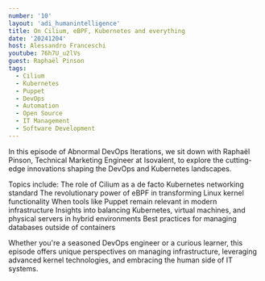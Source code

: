 ```yaml
---
number: '10'
layout: 'adi_humanintelligence'
title: On Cilium, eBPF, Kubernetes and everything
date: '20241204'
host: Alessandro Franceschi
youtube: 76h7U_u2lVs
guest: Raphaël Pinson
tags:
  - Cilium
  - Kubernetes
  - Puppet
  - DevOps
  - Automation
  - Open Source
  - IT Management
  - Software Development
---
```

In this episode of Abnormal DevOps Iterations, we sit down with Raphaël Pinson, Technical Marketing Engineer at Isovalent, to explore the cutting-edge innovations shaping the DevOps and Kubernetes landscapes.

Topics include:
The role of Cilium as a de facto Kubernetes networking standard
The revolutionary power of eBPF in transforming Linux kernel functionality
When tools like Puppet remain relevant in modern infrastructure
Insights into balancing Kubernetes, virtual machines, and physical servers in hybrid environments
Best practices for managing databases outside of containers

Whether you're a seasoned DevOps engineer or a curious learner, this episode offers unique perspectives on managing infrastructure, leveraging advanced kernel technologies, and embracing the human side of IT systems.